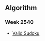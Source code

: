 ## Algorithm

### Week 2540
- [Valid Sudoku](https://leetcode.com/problems/valid-sudoku/description/)